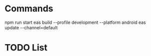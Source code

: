 # Commands
npm run start
eas build --profile development --platform android
eas update --channel=default

# TODO List